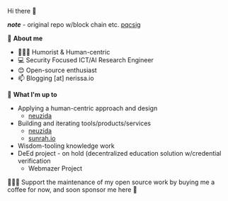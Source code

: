 Hi there 👋 

***note*** - original repo w/block chain etc. [pqcsig](https://github.com/PQCSig#-hi-there-) 

📃 **About me**

- 👩🏽‍💻 Humorist & Human-centric 
- 💻 Security Focused ICT/AI Research Engineer
- 😊 Open-source enthusiast
- 📫 Blogging [at] nerissa.io 
&nbsp;

🌱 **What I'm up to**
- Applying a human-centric approach and design 
  - [neuzida](https://neuzida.ai)
- Building and iterating tools/products/services  
  - [neuzida](https://neuzida.ai)
  - [sunrah.io](https://surah.io)
- Wisdom-tooling knowledge work 
- DeEd project - on hold (decentralized education solution w/credential verification
   - Webmazer Project

👩🏽‍💻 Support the maintenance of my open source work by buying me a coffee for now, and soon sponsor me here  🤗
